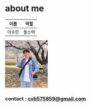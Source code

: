 # about me

| 이름   | 역할   |
| ------ | ------ |
| 이수민 | 풀스택 |

<img src="../sumin.jpg" alt="이수민" width="140" />

### contact : cvb575859@gmail.com